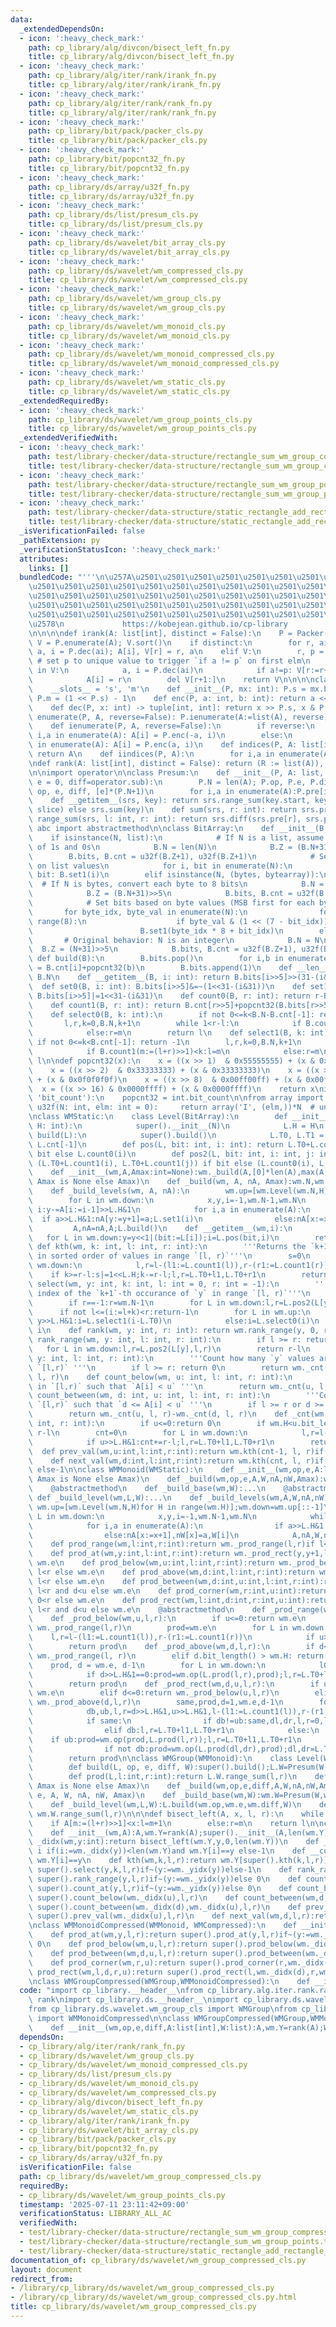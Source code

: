 ```yaml
---
data:
  _extendedDependsOn:
  - icon: ':heavy_check_mark:'
    path: cp_library/alg/divcon/bisect_left_fn.py
    title: cp_library/alg/divcon/bisect_left_fn.py
  - icon: ':heavy_check_mark:'
    path: cp_library/alg/iter/rank/irank_fn.py
    title: cp_library/alg/iter/rank/irank_fn.py
  - icon: ':heavy_check_mark:'
    path: cp_library/alg/iter/rank/rank_fn.py
    title: cp_library/alg/iter/rank/rank_fn.py
  - icon: ':heavy_check_mark:'
    path: cp_library/bit/pack/packer_cls.py
    title: cp_library/bit/pack/packer_cls.py
  - icon: ':heavy_check_mark:'
    path: cp_library/bit/popcnt32_fn.py
    title: cp_library/bit/popcnt32_fn.py
  - icon: ':heavy_check_mark:'
    path: cp_library/ds/array/u32f_fn.py
    title: cp_library/ds/array/u32f_fn.py
  - icon: ':heavy_check_mark:'
    path: cp_library/ds/list/presum_cls.py
    title: cp_library/ds/list/presum_cls.py
  - icon: ':heavy_check_mark:'
    path: cp_library/ds/wavelet/bit_array_cls.py
    title: cp_library/ds/wavelet/bit_array_cls.py
  - icon: ':heavy_check_mark:'
    path: cp_library/ds/wavelet/wm_compressed_cls.py
    title: cp_library/ds/wavelet/wm_compressed_cls.py
  - icon: ':heavy_check_mark:'
    path: cp_library/ds/wavelet/wm_group_cls.py
    title: cp_library/ds/wavelet/wm_group_cls.py
  - icon: ':heavy_check_mark:'
    path: cp_library/ds/wavelet/wm_monoid_cls.py
    title: cp_library/ds/wavelet/wm_monoid_cls.py
  - icon: ':heavy_check_mark:'
    path: cp_library/ds/wavelet/wm_monoid_compressed_cls.py
    title: cp_library/ds/wavelet/wm_monoid_compressed_cls.py
  - icon: ':heavy_check_mark:'
    path: cp_library/ds/wavelet/wm_static_cls.py
    title: cp_library/ds/wavelet/wm_static_cls.py
  _extendedRequiredBy:
  - icon: ':heavy_check_mark:'
    path: cp_library/ds/wavelet/wm_group_points_cls.py
    title: cp_library/ds/wavelet/wm_group_points_cls.py
  _extendedVerifiedWith:
  - icon: ':heavy_check_mark:'
    path: test/library-checker/data-structure/rectangle_sum_wm_group_compressed.test.py
    title: test/library-checker/data-structure/rectangle_sum_wm_group_compressed.test.py
  - icon: ':heavy_check_mark:'
    path: test/library-checker/data-structure/rectangle_sum_wm_group_points.test.py
    title: test/library-checker/data-structure/rectangle_sum_wm_group_points.test.py
  - icon: ':heavy_check_mark:'
    path: test/library-checker/data-structure/static_rectangle_add_rectangle_sum_wm_group_points.test.py
    title: test/library-checker/data-structure/static_rectangle_add_rectangle_sum_wm_group_points.test.py
  _isVerificationFailed: false
  _pathExtension: py
  _verificationStatusIcon: ':heavy_check_mark:'
  attributes:
    links: []
  bundledCode: "'''\n\u257A\u2501\u2501\u2501\u2501\u2501\u2501\u2501\u2501\u2501\u2501\
    \u2501\u2501\u2501\u2501\u2501\u2501\u2501\u2501\u2501\u2501\u2501\u2501\u2501\
    \u2501\u2501\u2501\u2501\u2501\u2501\u2501\u2501\u2501\u2501\u2501\u2501\u2501\
    \u2501\u2501\u2501\u2501\u2501\u2501\u2501\u2501\u2501\u2501\u2501\u2501\u2501\
    \u2501\u2501\u2501\u2501\u2501\u2501\u2501\u2501\u2501\u2501\u2501\u2501\u2501\
    \u2578\n             https://kobejean.github.io/cp-library               \n'''\n\
    \n\n\n\ndef irank(A: list[int], distinct = False):\n    P = Packer(len(A)-1);\
    \ V = P.enumerate(A); V.sort()\n    if distinct:\n        for r, ai in enumerate(V):\
    \ a, i = P.dec(ai); A[i], V[r] = r, a\n    elif V:\n        r, p = -1, V[-1]+1\
    \ # set p to unique value to trigger `if a != p` on first elm\n        for ai\
    \ in V:\n            a, i = P.dec(ai)\n            if a!=p: V[r:=r+1] = p = a\n\
    \            A[i] = r\n        del V[r+1:]\n    return V\n\n\n\nclass Packer:\n\
    \    __slots__ = 's', 'm'\n    def __init__(P, mx: int): P.s = mx.bit_length();\
    \ P.m = (1 << P.s) - 1\n    def enc(P, a: int, b: int): return a << P.s | b\n\
    \    def dec(P, x: int) -> tuple[int, int]: return x >> P.s, x & P.m\n    def\
    \ enumerate(P, A, reverse=False): P.ienumerate(A:=list(A), reverse); return A\n\
    \    def ienumerate(P, A, reverse=False):\n        if reverse:\n            for\
    \ i,a in enumerate(A): A[i] = P.enc(-a, i)\n        else:\n            for i,a\
    \ in enumerate(A): A[i] = P.enc(a, i)\n    def indices(P, A: list[int]): P.iindices(A:=list(A));\
    \ return A\n    def iindices(P, A):\n        for i,a in enumerate(A): A[i] = P.m&a\n\
    \ndef rank(A: list[int], distinct = False): return (R := list(A)), irank(R, distinct)\n\
    \n\nimport operator\n\nclass Presum:\n    def __init__(P, A: list, op=operator.add,\
    \ e = 0, diff=operator.sub):\n        P.N = len(A); P.op, P.e, P.diff, P.pre =\
    \ op, e, diff, [e]*(P.N+1)\n        for i,a in enumerate(A):P.pre[i+1]=op(P.pre[i],a)\n\
    \    def __getitem__(srs, key): return srs.range_sum(key.start, key.stop) if isinstance(key,\
    \ slice) else srs.sum(key)\n    def sum(srs, r: int): return srs.pre[r]\n    def\
    \ range_sum(srs, l: int, r: int): return srs.diff(srs.pre[r], srs.pre[l])\nfrom\
    \ abc import abstractmethod\n\nclass BitArray:\n    def __init__(B, N):\n    \
    \    if isinstance(N, list):\n            # If N is a list, assume it's a list\
    \ of 1s and 0s\n            B.N = len(N)\n            B.Z = (B.N+31)>>5\n    \
    \        B.bits, B.cnt = u32f(B.Z+1), u32f(B.Z+1)\n            # Set bits based\
    \ on list values\n            for i, bit in enumerate(N):\n                if\
    \ bit: B.set1(i)\n        elif isinstance(N, (bytes, bytearray)):\n          \
    \  # If N is bytes, convert each byte to 8 bits\n            B.N = len(N) * 8\n\
    \            B.Z = (B.N+31)>>5\n            B.bits, B.cnt = u32f(B.Z+1), u32f(B.Z+1)\n\
    \            # Set bits based on byte values (MSB first for each byte)\n     \
    \       for byte_idx, byte_val in enumerate(N):\n                for bit_idx in\
    \ range(8):\n                    if byte_val & (1 << (7 - bit_idx)):  # MSB first\n\
    \                        B.set1(byte_idx * 8 + bit_idx)\n        else:\n     \
    \       # Original behavior: N is an integer\n            B.N = N\n          \
    \  B.Z = (N+31)>>5\n            B.bits, B.cnt = u32f(B.Z+1), u32f(B.Z+1)\n   \
    \ def build(B):\n        B.bits.pop()\n        for i,b in enumerate(B.bits): B.cnt[i+1]\
    \ = B.cnt[i]+popcnt32(b)\n        B.bits.append(1)\n    def __len__(B): return\
    \ B.N\n    def __getitem__(B, i: int): return B.bits[i>>5]>>(31-(i&31))&1\n  \
    \  def set0(B, i: int): B.bits[i>>5]&=~(1<<31-(i&31))\n    def set1(B, i: int):\
    \ B.bits[i>>5]|=1<<31-(i&31)\n    def count0(B, r: int): return r-B.count1(r)\n\
    \    def count1(B, r: int): return B.cnt[r>>5]+popcnt32(B.bits[r>>5]>>32-(r&31))\n\
    \    def select0(B, k: int):\n        if not 0<=k<B.N-B.cnt[-1]: return -1\n \
    \       l,r,k=0,B.N,k+1\n        while 1<r-l:\n            if B.count0(m:=(l+r)>>1)<k:l=m\n\
    \            else:r=m\n        return l\n    def select1(B, k: int):\n       \
    \ if not 0<=k<B.cnt[-1]: return -1\n        l,r,k=0,B.N,k+1\n        while 1<r-l:\n\
    \            if B.count1(m:=(l+r)>>1)<k:l=m\n            else:r=m\n        return\
    \ l\n\ndef popcnt32(x):\n    x = ((x >> 1)  & 0x55555555) + (x & 0x55555555)\n\
    \    x = ((x >> 2)  & 0x33333333) + (x & 0x33333333)\n    x = ((x >> 4)  & 0x0f0f0f0f)\
    \ + (x & 0x0f0f0f0f)\n    x = ((x >> 8)  & 0x00ff00ff) + (x & 0x00ff00ff)\n  \
    \  x = ((x >> 16) & 0x0000ffff) + (x & 0x0000ffff)\n    return x\nif hasattr(int,\
    \ 'bit_count'):\n    popcnt32 = int.bit_count\n\nfrom array import array\ndef\
    \ u32f(N: int, elm: int = 0):     return array('I', (elm,))*N  # unsigned int\n\
    \nclass WMStatic:\n    class Level(BitArray):\n        def __init__(L, N: int,\
    \ H: int):\n            super().__init__(N)\n            L.H = H\n        def\
    \ build(L):\n            super().build()\n            L.T0, L.T1 = L.N-L.cnt[-1],\
    \ L.cnt[-1]\n        def pos(L, bit: int, i: int): return L.T0+L.count1(i) if\
    \ bit else L.count0(i)\n        def pos2(L, bit: int, i: int, j: int): return\
    \ (L.T0+L.count1(i), L.T0+L.count1(j)) if bit else (L.count0(i), L.count0(j))\n\
    \    def __init__(wm,A,Amax:int=None):wm._build(A,[0]*len(A),max(A,default=0)if\
    \ Amax is None else Amax)\n    def _build(wm, A, nA, Amax):wm.N,wm.H=len(A),Amax.bit_length();wm._build_levels(A,nA)\n\
    \    def _build_levels(wm, A, nA):\n        wm.up=[wm.Level(wm.N,H) for H in range(wm.H)];wm.down=wm.up[::-1]\n\
    \        for L in wm.down:\n            x,y,i=-1,wm.N-1,wm.N\n            while\
    \ i:y-=A[i:=i-1]>>L.H&1\n            for i,a in enumerate(A):\n              \
    \  if a>>L.H&1:nA[y:=y+1]=a;L.set1(i)\n                else:nA[x:=x+1]=a\n   \
    \         A,nA=nA,A;L.build()\n    def __getitem__(wm,i):\n        y=0\n     \
    \   for L in wm.down:y=y<<1|(bit:=L[i]);i=L.pos(bit,i)\n        return y\n   \
    \ def kth(wm, k: int, l: int, r: int):\n        '''Returns the `k+1`-th value\
    \ in sorted order of values in range `[l, r)`'''\n        s=0\n        for L in\
    \ wm.down:\n            l,r=l-(l1:=L.count1(l)),r-(r1:=L.count1(r))\n        \
    \    if k>=r-l:s|=1<<L.H;k-=r-l;l,r=L.T0+l1,L.T0+r1\n        return s\n    def\
    \ select(wm, y: int, k: int, l: int = 0, r: int = -1):\n        '''Returns the\
    \ index of the `k+1`-th occurance of `y` in range `[l, r)`'''\n        if not(0<=y<1<<wm.H):return-1\n\
    \        if r==-1:r=wm.N-1\n        for L in wm.down:l,r=L.pos2(L[y],l,r)\n  \
    \      if not l<=(i:=l+k)<r:return-1\n        for L in wm.up:\n            if\
    \ y>>L.H&1:i=L.select1(i-L.T0)\n            else:i=L.select0(i)\n        return\
    \ i\n    def rank(wm, y: int, r: int): return wm.rank_range(y, 0, r)\n    def\
    \ rank_range(wm, y: int, l: int, r: int):\n        if l >= r: return 0\n     \
    \   for L in wm.down:l,r=L.pos2(L[y],l,r)\n        return r-l\n    def count_at(wm,\
    \ y: int, l: int, r: int):\n        '''Count how many `y` values are in range\
    \ `[l,r)` '''\n        if l >= r: return 0\n        return wm._cnt(y+1, l, r)-wm._cnt(y,\
    \ l, r)\n    def count_below(wm, u: int, l: int, r: int):\n        '''Count `i`'s\
    \ in `[l,r)` such that `A[i] < u` '''\n        return wm._cnt(u, l, r)\n    def\
    \ count_between(wm, d: int, u: int, l: int, r: int):\n        '''Count `i`'s in\
    \ `[l,r)` such that `d <= A[i] < u` '''\n        if l >= r or d >= u: return 0\n\
    \        return wm._cnt(u, l, r)-wm._cnt(d, l, r)\n    def _cnt(wm, u: int, l:\
    \ int, r: int):\n        if u<=0:return 0\n        if wm.H<u.bit_length():return\
    \ r-l\n        cnt=0\n        for L in wm.down:\n            l,r=l-(l1:=L.count1(l)),r-(r1:=L.count1(r))\n\
    \            if u>>L.H&1:cnt+=r-l;l,r=L.T0+l1,L.T0+r1\n        return cnt\n  \
    \  def prev_val(wm,u:int,l:int,r:int):return wm.kth(cnt-1, l, r)if(cnt:=wm._cnt(u,l,r))else-1\n\
    \    def next_val(wm,d:int,l:int,r:int):return wm.kth(cnt, l, r)if(cnt:=wm._cnt(d,l,r))<r-l\
    \ else-1\n\nclass WMMonoid(WMStatic):\n    def __init__(wm,op,e,A:list[int],W:list[int],Amax:int=None):wm._build(op,e,A,W,[0]*len(A),[0]*len(A),max(A,default=0)if\
    \ Amax is None else Amax)\n    def _build(wm,op,e,A,W,nA,nW,Amax):wm.N,wm.H,wm.op,wm.e=len(A),Amax.bit_length(),op,e;wm._build_base(W);wm._build_levels(A,W,nA,nW)\n\
    \    @abstractmethod\n    def _build_base(wm,W):...\n    @abstractmethod\n   \
    \ def _build_level(wm,L,W):...\n    def _build_levels(wm,A,W,nA,nW):\n       \
    \ wm.up=[wm.Level(wm.N,H)for H in range(wm.H)];wm.down=wm.up[::-1]\n        for\
    \ L in wm.down:\n            x,y,i=-1,wm.N-1,wm.N\n            while i:y-=A[i:=i-1]>>L.H&1\n\
    \            for i,a in enumerate(A):\n                if a>>L.H&1:nA[y:=y+1],nW[y]=a,W[i];L.set1(i)\n\
    \                else:nA[x:=x+1],nW[x]=a,W[i]\n            A,nA,W,nW=nA,A,nW,W;wm._build_level(L,W)\n\
    \    def prod_range(wm,l:int,r:int):return wm._prod_range(l,r)if l<r else wm.e\n\
    \    def prod_at(wm,y:int,l:int,r:int):return wm._prod_rect(y,y+1,l,r)if l<r else\
    \ wm.e\n    def prod_below(wm,u:int,l:int,r:int):return wm._prod_below(u,l,r)if\
    \ l<r else wm.e\n    def prod_above(wm,d:int,l:int,r:int):return wm._prod_above(d,l,r)if\
    \ l<r else wm.e\n    def prod_between(wm,d:int,u:int,l:int,r:int):return wm._prod_rect(d,u,l,r)if\
    \ l<r and d<u else wm.e\n    def prod_corner(wm,r:int,u:int):return wm._prod_below(u,0,r)if\
    \ 0<r else wm.e\n    def prod_rect(wm,l:int,d:int,r:int,u:int):return wm._prod_rect(d,u,l,r)if\
    \ l<r and d<u else wm.e\n    @abstractmethod\n    def _prod_range(wm,l,r):...\n\
    \    def _prod_below(wm,u,l,r):\n        if u<=0:return wm.e\n        elif wm.H<u.bit_length():return\
    \ wm._prod_range(l,r)\n        prod=wm.e\n        for L in wm.down:\n        \
    \    l,r=l-(l1:=L.count1(l)),r-(r1:=L.count1(r))\n            if u>>L.H&1:prod=wm.op(prod,L.prod(l,r));l,r=L.T0+l1,L.T0+r1\n\
    \        return prod\n    def _prod_above(wm,d,l,r):\n        if d<=0: return\
    \ wm._prod_range(l, r)\n        elif d.bit_length() > wm.H: return wm.e\n    \
    \    prod, d = wm.e, d-1\n        for L in wm.down:\n            l0,r0=l-(l:=L.T0+L.count1(l)),r-(r:=L.T0+L.count1(r))\n\
    \            if d>>L.H&1==0:prod=wm.op(L.prod(l,r),prod);l,r=L.T0+l0,L.T0+r0\n\
    \        return prod\n    def _prod_rect(wm,d,u,l,r):\n        if u<=0 or wm.H<d.bit_length():return\
    \ wm.e\n        elif d<=0:return wm._prod_below(u,l,r)\n        elif wm.H<u.bit_length():return\
    \ wm._prod_above(d,l,r)\n        same,prod,d=1,wm.e,d-1\n        for L in wm.down:\n\
    \            db,ub,l,r=d>>L.H&1,u>>L.H&1,l-(l1:=L.count1(l)),r-(r1:=L.count1(r))\n\
    \            if same:\n                if db!=ub:same,dl,dr,l,r=0,l,r,L.T0+l1,L.T0+r1\n\
    \                elif db:l,r=L.T0+l1,L.T0+r1\n            else:\n            \
    \    if ub:prod=wm.op(prod,L.prod(l,r));l,r=L.T0+l1,L.T0+r1\n                dl0,dr0=dl-(dl:=L.T0+L.count1(dl)),dr-(dr:=L.T0+L.count1(dr))\n\
    \                if not db:prod=wm.op(L.prod(dl,dr),prod);dl,dr=L.T0+dl0,L.T0+dr0\n\
    \        return prod\n\nclass WMGroup(WMMonoid):\n    class Level(WMStatic.Level):\n\
    \        def build(L, op, e, diff, W):super().build();L.W=Presum(W,op,e,diff)\n\
    \        def prod(L,l:int,r:int):return L.W.range_sum(l,r)\n    def __init__(wm,op,e,diff,A,W,Amax=None):wm._build(op,e,diff,A,W,[0]*len(A),[0]*len(A),max(A,default=0)if\
    \ Amax is None else Amax)\n    def _build(wm,op,e,diff,A,W,nA,nW,Amax):wm.diff=diff;super()._build(op,\
    \ e, A, W, nA, nW, Amax)\n    def _build_base(wm,W):wm.W=Presum(W,wm.op,wm.e,wm.diff)\n\
    \    def _build_level(wm,L,W):L.build(wm.op,wm.e,wm.diff,W)\n    def _prod_range(wm,l,r):return\
    \ wm.W.range_sum(l,r)\n\n\ndef bisect_left(A, x, l, r):\n    while l<r:\n    \
    \    if A[m:=(l+r)>>1]<x:l=m+1\n        else:r=m\n    return l\n\nclass WMCompressed(WMStatic):\n\
    \    def __init__(wm,A):A,wm.Y=rank(A);super().__init__(A,len(wm.Y)-1)\n    def\
    \ _didx(wm,y:int):return bisect_left(wm.Y,y,0,len(wm.Y))\n    def _yidx(wm,y:int):return\
    \ i if(i:=wm._didx(y))<len(wm.Y)and wm.Y[i]==y else-1\n    def __contains__(wm,y:int):return(i:=wm._didx(y))<len(wm.Y)and\
    \ wm.Y[i]==y\n    def kth(wm,k,l,r):return wm.Y[super().kth(k,l,r)]\n    def select(wm,y,k,l=0,r=-1):return\
    \ super().select(y,k,l,r)if~(y:=wm._yidx(y))else-1\n    def rank_range(wm,y,l,r):return\
    \ super().rank_range(y,l,r)if~(y:=wm._yidx(y))else 0\n    def count_at(wm,y,l,r):return\
    \ super().count_at(y,l,r)if~(y:=wm._yidx(y))else 0\n    def count_below(wm,u,l,r):return\
    \ super().count_below(wm._didx(u),l,r)\n    def count_between(wm,d,u,l,r):return\
    \ super().count_between(wm._didx(d),wm._didx(u),l,r)\n    def prev_val(wm,u,l,r):return\
    \ super().prev_val(wm._didx(u),l,r)\n    def next_val(wm,d,l,r):return super().next_val(wm._didx(d),l,r)\n\
    \nclass WMMonoidCompressed(WMMonoid, WMCompressed):\n    def __init__(wm,op,e,A:list[int],W:list[int]):A,wm.Y=rank(A);WMMonoid.__init__(wm,op,e,A,W,len(wm.Y)-1)\n\
    \    def prod_at(wm,y,l,r):return super().prod_at(y,l,r)if~(y:=wm._yidx(y))else\
    \ 0\n    def prod_below(wm,u,l,r):return super().prod_below(wm._didx(u),l,r)\n\
    \    def prod_between(wm,d,u,l,r):return super().prod_between(wm._didx(d),wm._didx(u),l,r)\n\
    \    def prod_corner(wm,r,u):return super().prod_corner(r,wm._didx(u))\n    def\
    \ prod_rect(wm,l,d,r,u):return super().prod_rect(l,wm._didx(d),r,wm._didx(u))\n\
    \nclass WMGroupCompressed(WMGroup,WMMonoidCompressed):\n    def __init__(wm,op,e,diff,A:list[int],W:list):A,wm.Y=rank(A);WMGroup.__init__(wm,op,e,diff,A,W,len(wm.Y)-1)\n"
  code: "import cp_library.__header__\nfrom cp_library.alg.iter.rank.rank_fn import\
    \ rank\nimport cp_library.ds.__header__\nimport cp_library.ds.wavelet.__header__\n\
    from cp_library.ds.wavelet.wm_group_cls import WMGroup\nfrom cp_library.ds.wavelet.wm_monoid_compressed_cls\
    \ import WMMonoidCompressed\n\nclass WMGroupCompressed(WMGroup,WMMonoidCompressed):\n\
    \    def __init__(wm,op,e,diff,A:list[int],W:list):A,wm.Y=rank(A);WMGroup.__init__(wm,op,e,diff,A,W,len(wm.Y)-1)"
  dependsOn:
  - cp_library/alg/iter/rank/rank_fn.py
  - cp_library/ds/wavelet/wm_group_cls.py
  - cp_library/ds/wavelet/wm_monoid_compressed_cls.py
  - cp_library/ds/list/presum_cls.py
  - cp_library/ds/wavelet/wm_monoid_cls.py
  - cp_library/ds/wavelet/wm_compressed_cls.py
  - cp_library/alg/divcon/bisect_left_fn.py
  - cp_library/ds/wavelet/wm_static_cls.py
  - cp_library/alg/iter/rank/irank_fn.py
  - cp_library/ds/wavelet/bit_array_cls.py
  - cp_library/bit/pack/packer_cls.py
  - cp_library/bit/popcnt32_fn.py
  - cp_library/ds/array/u32f_fn.py
  isVerificationFile: false
  path: cp_library/ds/wavelet/wm_group_compressed_cls.py
  requiredBy:
  - cp_library/ds/wavelet/wm_group_points_cls.py
  timestamp: '2025-07-11 23:11:42+09:00'
  verificationStatus: LIBRARY_ALL_AC
  verifiedWith:
  - test/library-checker/data-structure/rectangle_sum_wm_group_compressed.test.py
  - test/library-checker/data-structure/rectangle_sum_wm_group_points.test.py
  - test/library-checker/data-structure/static_rectangle_add_rectangle_sum_wm_group_points.test.py
documentation_of: cp_library/ds/wavelet/wm_group_compressed_cls.py
layout: document
redirect_from:
- /library/cp_library/ds/wavelet/wm_group_compressed_cls.py
- /library/cp_library/ds/wavelet/wm_group_compressed_cls.py.html
title: cp_library/ds/wavelet/wm_group_compressed_cls.py
---
```

